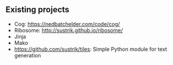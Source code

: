 ## Existing projects

- Cog: https://nedbatchelder.com/code/cog/
- Ribosome: http://sustrik.github.io/ribosome/
- Jinja
- Mako
- <https://github.com/sustrik/tiles>: Simple Python module for text generation

<!-- Keywords -->

<!-- /Keywords -->
